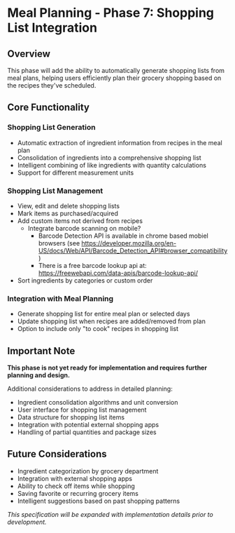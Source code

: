 # Meal Planning - Phase 7: Shopping List Integration

## Overview
This phase will add the ability to automatically generate shopping lists from meal plans, helping users efficiently plan their grocery shopping based on the recipes they've scheduled.

## Core Functionality

### Shopping List Generation
- Automatic extraction of ingredient information from recipes in the meal plan
- Consolidation of ingredients into a comprehensive shopping list
- Intelligent combining of like ingredients with quantity calculations
- Support for different measurement units

### Shopping List Management
- View, edit and delete shopping lists
- Mark items as purchased/acquired
- Add custom items not derived from recipes
    - Integrate barcode scanning on mobile?
        - Barcode Detection API is available in chrome based mobiel browsers (see https://developer.mozilla.org/en-US/docs/Web/API/Barcode_Detection_API#browser_compatibility)
        - There is a free barcode lookup api at: https://freewebapi.com/data-apis/barcode-lookup-api/
- Sort ingredients by categories or custom order

### Integration with Meal Planning
- Generate shopping list for entire meal plan or selected days
- Update shopping list when recipes are added/removed from plan
- Option to include only "to cook" recipes in shopping list

## Important Note
**This phase is not yet ready for implementation and requires further planning and design.**

Additional considerations to address in detailed planning:
- Ingredient consolidation algorithms and unit conversion
- User interface for shopping list management
- Data structure for shopping list items
- Integration with potential external shopping apps
- Handling of partial quantities and package sizes

## Future Considerations
- Ingredient categorization by grocery department
- Integration with external shopping apps
- Ability to check off items while shopping
- Saving favorite or recurring grocery items
- Intelligent suggestions based on past shopping patterns

*This specification will be expanded with implementation details prior to development.* 